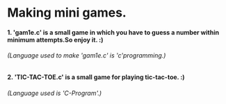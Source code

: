 # Making mini games.

#### 1. 'gam1e.c' is a small game in which you have to guess a number within minimum attempts.So enjoy it. :)
######   (Language used to make 'gam1e.c' is 'c'programming.)
#### 2. 'TIC-TAC-TOE.c' is a small game for playing tic-tac-toe. :)
######   (Language used is 'C-Program'.)
